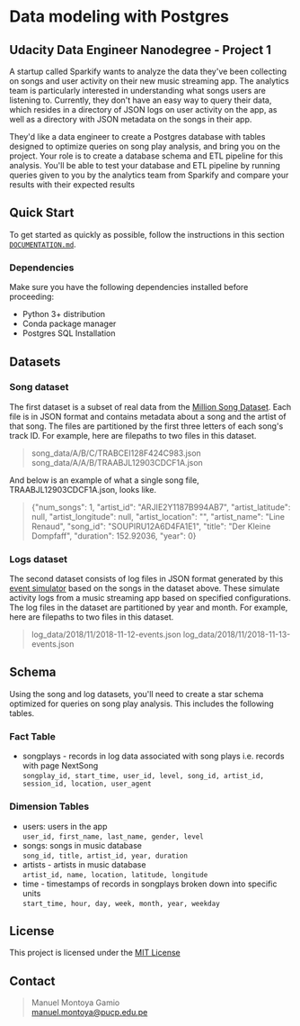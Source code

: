 # Data modeling with Postgres 

## Udacity Data Engineer Nanodegree - Project 1   

A startup called Sparkify wants to analyze the data they've been collecting on songs and user activity on their new music streaming app. The analytics team is particularly interested in understanding what songs users are listening to. Currently, they don't have an easy way to query their data, which resides in a directory of JSON logs on user activity on the app, as well as a directory with JSON metadata on the songs in their app.

They'd like a data engineer to create a Postgres database with tables designed to optimize queries on song play analysis, and bring you on the project. Your role is to create a database schema and ETL pipeline for this analysis. You'll be able to test your database and ETL pipeline by running queries given to you by the analytics team from Sparkify and compare your results with their expected results

## Quick Start

To get started as quickly as possible, follow the instructions in this section [`DOCUMENTATION.md`](DOCUMENTATION.md).

### Dependencies

Make sure you have the following dependencies installed before proceeding:

- Python 3+ distribution
- Conda package manager
- Postgres SQL Installation

## Datasets

### Song dataset
The first dataset is a subset of real data from the [Million Song Dataset](http://millionsongdataset.com). Each file is in JSON format and contains metadata about a song and the artist of that song. The files are partitioned by the first three letters of each song's track ID. For example, here are filepaths to two files in this dataset.
>song_data/A/B/C/TRABCEI128F424C983.json
>song_data/A/A/B/TRAABJL12903CDCF1A.json

And below is an example of what a single song file, TRAABJL12903CDCF1A.json, looks like.
>{"num_songs": 1, "artist_id": "ARJIE2Y1187B994AB7", "artist_latitude": null, "artist_longitude": null, "artist_location": "", "artist_name": "Line Renaud", "song_id": "SOUPIRU12A6D4FA1E1", "title": "Der Kleine Dompfaff", "duration": 152.92036, "year": 0}

### Logs dataset
The second dataset consists of log files in JSON format generated by this [event simulator](https://github.com/Interana/eventsim) based on the songs in the dataset above. These simulate activity logs from a music streaming app based on specified configurations.
The log files in the dataset are partitioned by year and month. For example, here are filepaths to two files in this dataset.
>log_data/2018/11/2018-11-12-events.json
>log_data/2018/11/2018-11-13-events.json

## Schema

Using the song and log datasets, you'll need to create a star schema optimized for queries on song play analysis. This includes the following tables.

### Fact Table
- songplays - records in log data associated with song plays i.e. records with page NextSong  
`songplay_id, start_time, user_id, level, song_id, artist_id, session_id, location, user_agent`

### Dimension Tables
- users: users in the app  
`user_id, first_name, last_name, gender, level`
- songs: songs in music database  
`song_id, title, artist_id, year, duration`
- artists - artists in music database  
`artist_id, name, location, latitude, longitude`
- time - timestamps of records in songplays broken down into specific units  
`start_time, hour, day, week, month, year, weekday`

## License
This project is licensed under the [MIT License](https://choosealicense.com/licenses/mit/) 

## Contact
> Manuel Montoya Gamio  
> manuel.montoya@pucp.edu.pe